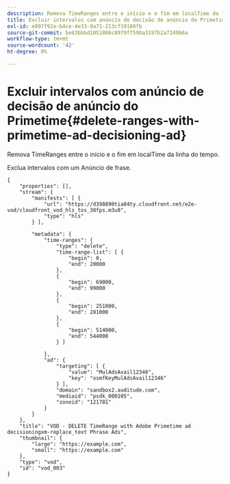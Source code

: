 ```yaml
---
description: Remova TimeRanges entre o início e o fim em localTime da linha do tempo.
title: Excluir intervalos com anúncio de decisão de anúncio do Primetime
exl-id: e097f92e-b4ce-4e33-9a71-213cf19188fb
source-git-commit: be43bbbd1051886c8979ff590a3197b2a7249b6a
workflow-type: tm+mt
source-wordcount: '42'
ht-degree: 0%

---
```


# Excluir intervalos com anúncio de decisão de anúncio do Primetime{#delete-ranges-with-primetime-ad-decisioning-ad}

Remova TimeRanges entre o início e o fim em localTime da linha do tempo.

Exclua intervalos com um Anúncio de frase.

```
{   
    "properties": [],
    "stream": {
        "manifests": [ {
            "url": "https://d398890tia84ty.cloudfront.net/e2e-vod/cloudfront_vod_hls_tos_30fps.m3u8",
            "type": "hls"
        } ],

        "metadata": {
            "time-ranges": {
                "type": "delete",
                "time-range-list": [ {
                    "begin": 0,
                    "end": 20000
                },
                {
                    "begin": 69000,
                    "end": 99000
                },
                {
                    "begin": 251000,
                    "end": 281000
                },
                {
                    "begin": 514000,
                    "end": 544000
                } ]

            },
            "ad": {
                "targeting": [ {
                    "value": "MulAdsAvail12346",
                    "key": "osmfKeyMulAdsAvail12346"
                } ],
                "domain": "sandbox2.auditude.com",
                "mediaid": "psdk_000105",
                "zoneid": "121781"
            }     
        }
    },   
    "title": "VOD - DELETE TimeRange with Adobe Primetime ad decisioningxm-replace_text Phrase Ads",
    "thumbnail": {
        "large": "https://example.com",
        "small": "https://example.com"
    },
    "type": "vod",
    "id": "vod_003"
}
```
